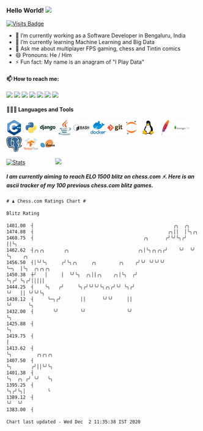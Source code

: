   ### Hello World!  <img src="https://github.com/sciencepal/sciencepal/blob/master/assets/Hi.gif" width="29px">
  [![Visits Badge](https://badges.pufler.dev/visits/sciencepal/sciencepal)](https://badges.pufler.dev/visits/sciencepal/sciencepal)
  
  - 🔭 I’m currently working as a Software Developer in Bengaluru, India
  - 🌱 I’m currently learning Machine Learning and Big Data
  - 💬 Ask me about multiplayer FPS gaming, chess and Tintin comics
  - 😄 Pronouns: He / Him
  - ⚡ Fun fact: My name is an anagram of "I Play Data"
  
  #### 📫 How to reach me:   
  [<img src="https://upload.wikimedia.org/wikipedia/commons/8/83/Steam_icon_logo.svg" width="3.5%"/>](https://steamcommunity.com/id/mongocds/)
  [<img src="https://github.com/sciencepal/sciencepal/blob/master/assets/discord-round.svg" width="3.5%"/>](https://discord.gg/MnUUbHe)
  [<img src="https://img.icons8.com/color/48/000000/twitter.png" width="3.5%"/>](https://twitter.com/sciencepal)
  [<img src="https://img.icons8.com/color/48/000000/linkedin.png" width="3.5%"/>](https://www.linkedin.com/in/adityapal1/)
  [<img src="https://img.icons8.com/fluent/48/000000/facebook-new.png" width="3.5%"/>](https://www.facebook.com/sciencepal/)
  [<img src="https://img.icons8.com/fluent/48/000000/instagram-new.png" width="3.5%"/>](https://www.instagram.com/aditya_sciencepal/)
  <a href="mailto:aditya.pal.science@gmail.com"> <img src="https://img.icons8.com/fluent/48/000000/gmail.png" width="3.5%"/> </a>
  
  #### 👨🏻‍💻 Languages and Tools <br />
  <code><img height="40" src="https://raw.githubusercontent.com/github/explore/80688e429a7d4ef2fca1e82350fe8e3517d3494d/topics/cpp/cpp.png"></code>
  <code><img height="40" src="https://raw.githubusercontent.com/github/explore/80688e429a7d4ef2fca1e82350fe8e3517d3494d/topics/python/python.png"></code>
  <code><img height="40" src="https://raw.githubusercontent.com/github/explore/80688e429a7d4ef2fca1e82350fe8e3517d3494d/topics/django/django.png"></code>
  <code><img height="40" src="https://raw.githubusercontent.com/github/explore/80688e429a7d4ef2fca1e82350fe8e3517d3494d/topics/java/java.png"></code>
  <code><img height="40" src="https://raw.githubusercontent.com/github/explore/80688e429a7d4ef2fca1e82350fe8e3517d3494d/topics/bash/bash.png"></code>
  <code><img height="40" src="https://raw.githubusercontent.com/github/explore/80688e429a7d4ef2fca1e82350fe8e3517d3494d/topics/docker/docker.png"></code>
  <code><img height="40" src="https://raw.githubusercontent.com/github/explore/80688e429a7d4ef2fca1e82350fe8e3517d3494d/topics/git/git.png"></code>
  <code><img height="40" src="https://raw.githubusercontent.com/github/explore/80688e429a7d4ef2fca1e82350fe8e3517d3494d/topics/jupyter-notebook/jupyter-notebook.png"></code>
  <code><img height="40" src="https://raw.githubusercontent.com/github/explore/80688e429a7d4ef2fca1e82350fe8e3517d3494d/topics/linux/linux.png"></code>
  <code><img height="40" src="https://raw.githubusercontent.com/github/explore/80688e429a7d4ef2fca1e82350fe8e3517d3494d/topics/maven/maven.png"></code>
  <code><img height="40" src="https://raw.githubusercontent.com/github/explore/80688e429a7d4ef2fca1e82350fe8e3517d3494d/topics/mongodb/mongodb.png"></code>
  <code><img height="40" src="https://raw.githubusercontent.com/github/explore/80688e429a7d4ef2fca1e82350fe8e3517d3494d/topics/postgresql/postgresql.png"></code>
  <code><img height="40" src="https://raw.githubusercontent.com/github/explore/80688e429a7d4ef2fca1e82350fe8e3517d3494d/topics/tensorflow/tensorflow.png"></code>
  <code><img height="40" src="https://raw.githubusercontent.com/github/explore/80688e429a7d4ef2fca1e82350fe8e3517d3494d/topics/scikit-learn/scikit-learn.png"></code>
  
  [![Stats](https://github-readme-stats.vercel.app/api?username=sciencepal&show_icons=true&theme=radical)](https://github-readme-stats.vercel.app/api?username=sciencepal&show_icons=true&theme=radical)&nbsp; &nbsp; &nbsp; &nbsp; &nbsp; &nbsp; &nbsp; &nbsp; &nbsp; &nbsp; <img src="https://github.com/sciencepal/sciencepal/blob/master/assets/saved.gif" width="195">
  
  ##### I am currently aiming to reach ELO 1500 blitz on chess.com ⚡. Here is an ascii tracker of my 100 previous chess.com blitz games.

  ```
  # ♟︎ Chess.com Ratings Chart #
  
  Blitz Rating

 1481.00  ┤                                                   ╭╮  ╭╮
 1474.88  ┤                                                 ╭╮││  │╰╮╭╮
 1468.75  ┤                                        ╭╮      ╭╯╰╯╰╮╭╯ ││╰╮
 1462.62  ┤╭╮╭╮       ╭╮                         ╭╮│╰╮╭╮╭╮╭╯    ╰╯  ╰╯ ╰╮    ╭╮
 1456.50  ┤│╰╯╰╮     ╭╯╰╮╭╮     ╭╮        ╭╮    ╭╯╰╯ ╰╯╰╯╰╯             ╰─╮  │╰╮  ╭╮╭╮╭╮
 1450.38  ┼╯   │     │  ╰╯╰╮  ╭╮││╭╮    ╭╮│╰╮  ╭╯                         ╰╮╭╯ ╰╮╭╯│││││
 1444.25  ┤    ╰╮   ╭╯     ╰╮╭╯╰╯╰╯╰╮╭╮╭╯╰╯ ╰╮╭╯                           ╰╯   ││ ╰╯╰╯╰╮
 1438.12  ┤     ╰─╮╭╯       ││      ╰╯╰╯     ││                                 ╰╯      ╰╮
 1432.00  ┤       ╰╯        ╰╯               ╰╯                                          ╰╮
 1425.88  ┤                                                                               ╰╮
 1419.75  ┤                                                                                │
 1413.62  ┤                                                                                ╰╮         ╭╮╭╮╭╮
 1407.50  ┤                                                                                 ╰╮       ╭╯││╰╯╰╮
 1401.38  ┤                                                                                  ╰╮  ╭╮ ╭╯ ╰╯   ╰╮
 1395.25  ┤                                                                                   ╰╮╭╯╰╮│        ╰
 1389.12  ┤                                                                                    ╰╯  ╰╯
 1383.00  ┤

Chart last updated - Wed Dec  2 11:35:38 IST 2020  
  ```
  
